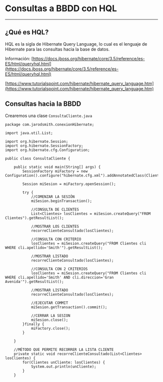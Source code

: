 # Consultas a BBDD con HQL

---

## ¿Qué es HQL?

HQL es la sigla de Hibernate Query Language, lo cual es el lenguaje de Hibernate para las consultas hacia la base de datos.

Información: 
[https://docs.jboss.org/hibernate/core/3.5/reference/es-ES/html/queryhql.html](https://docs.jboss.org/hibernate/core/3.5/reference/es-ES/html/queryhql.html)

[https://www.tutorialspoint.com/hibernate/hibernate_query_language.htm](https://www.tutorialspoint.com/hibernate/hibernate_query_language.htm)

## Consultas hacia la BBDD

Crearemos una clase `ConsultaCliente.java`

    package com.jarodsmith.conexionHibernate;

    import java.util.List;

    import org.hibernate.Session;
    import org.hibernate.SessionFactory;
    import org.hibernate.cfg.Configuration;

    public class ConsultaCliente {

        public static void main(String[] args) {
            SessionFactory miFactory = new Configuration().configure("hibernate.cfg.xml").addAnnotatedClass(Clientes.class).buildSessionFactory();

            Session miSesion = miFactory.openSession();
            
            try {
                //COMENZAR LA SESIÓN
                miSesion.beginTransaction();
                
                //CONSULTA DE CLIENTES
                List<Clientes> losClientes = miSesion.createQuery("FROM Clientes").getResultList();
                
                //MOSTRAR LOS CLIENTES
                recorreClienteConsultado(losClientes);
                
                //CONSULTA CON CRITERIO
                losClientes = miSesion.createQuery("FROM Clientes cli WHERE cli.apellido='Smith'").getResultList();
                
                //MOSTRAR LISTADO
                recorreClienteConsultado(losClientes);
                
                //CONSULTA CON 2 CRITERIOS
                losClientes = miSesion.createQuery("FROM Clientes cli WHERE cli.apellido='Smith' AND cli.direccion='Gran Avenida'").getResultList();
                
                //MOSTRAR LISTADO
                recorreClienteConsultado(losClientes);
                
                //EJECUTAR COMMIT
                miSesion.getTransaction().commit();
                
                //CERRAR LA SESION
                miSesion.close();
            }finally {
                miFactory.close();
            }

        }
        
        //MÉTODO QUE PERMITE RECORRER LA LISTA CLIENTE
        private static void recorreClienteConsultado(List<Clientes> losClientes) {
            for(Clientes unCliente: losClientes) {
                System.out.println(unCliente);
            }
        }
